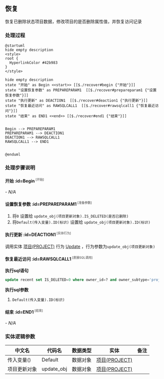 ## 恢复 <!-- {docsify-ignore-all} -->

   恢复已删除状态项目数据，修改项目的是否删除属性值，并恢复访问记录

### 处理过程

```plantuml
@startuml
hide empty description
<style>
root {
  HyperlinkColor #42b983
}
</style>

hide empty description
state "开始" as Begin <<start>> [[$./recover#begin {"开始"}]]
state "设置恢复参数" as PREPAREPARAM1  [[$./recover#prepareparam1 {"设置恢复参数"}]]
state "执行更新" as DEACTION1  [[$./recover#deaction1 {"执行更新"}]]
state "恢复最近访问" as RAWSQLCALL1  [[$./recover#rawsqlcall1 {"恢复最近访问"}]]
state "结束" as END1 <<end>> [[$./recover#end1 {"结束"}]]


Begin --> PREPAREPARAM1
PREPAREPARAM1 --> DEACTION1
DEACTION1 --> RAWSQLCALL1
RAWSQLCALL1 --> END1


@enduml
```


### 处理步骤说明

#### 开始 :id=Begin<sup class="footnote-symbol"> <font color=gray size=1>[开始]</font></sup>



*- N/A*
#### 设置恢复参数 :id=PREPAREPARAM1<sup class="footnote-symbol"> <font color=gray size=1>[准备参数]</font></sup>



1. 将`0` 设置给  `update_obj(项目更新对象).IS_DELETED(是否已删除)`
2. 将`Default(传入变量).ID(标识)` 设置给  `update_obj(项目更新对象).ID(标识)`

#### 执行更新 :id=DEACTION1<sup class="footnote-symbol"> <font color=gray size=1>[实体行为]</font></sup>



调用实体 [项目(PROJECT)](module/ProjMgmt/project.md) 行为 [Update](module/ProjMgmt/project#行为) ，行为参数为`update_obj(项目更新对象)`

#### 恢复最近访问 :id=RAWSQLCALL1<sup class="footnote-symbol"> <font color=gray size=1>[直接SQL调用]</font></sup>



<p class="panel-title"><b>执行sql语句</b></p>

```sql
update recent set IS_DELETED=0 where owner_id=? and owner_subtype='project'
```

<p class="panel-title"><b>执行sql参数</b></p>

1. `Default(传入变量).ID(标识)`


#### 结束 :id=END1<sup class="footnote-symbol"> <font color=gray size=1>[结束]</font></sup>



*- N/A*



### 实体逻辑参数

|    中文名   |    代码名    |  数据类型    |  实体   |备注 |
| --------| --------| -------- | -------- | --------   |
|传入变量(<i class="fa fa-check"/></i>)|Default|数据对象|[项目(PROJECT)](module/ProjMgmt/project.md)||
|项目更新对象|update_obj|数据对象|[项目(PROJECT)](module/ProjMgmt/project.md)||

